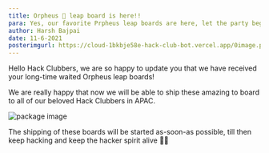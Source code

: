 ```yaml
---
title: Orpheus 🦕 leap board is here!!
para: Yes, our favorite Prpheus leap boards are here, let the party begin!.
author: Harsh Bajpai
date: 11-6-2021
posterimgurl: https://cloud-1bkbje58e-hack-club-bot.vercel.app/0image.png
---
```


Hello Hack Clubbers, we are so happy to update you that we have received your long-time waited Orpheus leap boards!

We are really happy that now we will be able to ship these amazing to board to all of our beloved Hack Clubbers in APAC.

<img src=https://cloud-i5iipz36l-hack-club-bot.vercel.app/0image.png alt="package image" size="150px" />

The shipping of these boards will be started as-soon-as possible, till then keep hacking and keep the hacker spirit alive 🙌🏾
